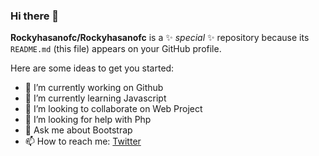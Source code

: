 ### Hi there 👋

**Rockyhasanofc/Rockyhasanofc** is a ✨ _special_ ✨ repository because its `README.md` (this file) appears on your GitHub profile.

Here are some ideas to get you started:

- 🔭 I’m currently working on Github
- 🌱 I’m currently learning Javascript
- 👯 I’m looking to collaborate on Web Project
- 🤔 I’m looking for help with Php
- 💬 Ask me about Bootstrap
- 📫 How to reach me: <a target="_blank" href="https://twitter.com/Rockyhasanofc" >Twitter<a/>
  

  

